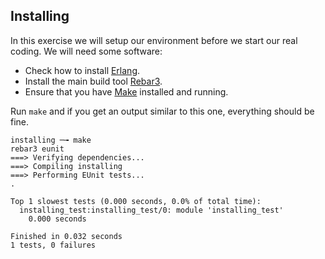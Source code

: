 Installing
--------

In this exercise we will setup our environment before we start our
real coding. We will need some software:

- Check how to install [Erlang](https://www.erlang.org/).
- Install the main build tool [Rebar3](https://github.com/erlang/rebar3).
- Ensure that you have [Make](https://en.wikipedia.org/wiki/Make_(software))
  installed and running.

Run `make` and if you get an output similar to this one, everything
should be fine.

~~~
installing ─╼ make
rebar3 eunit
===> Verifying dependencies...
===> Compiling installing
===> Performing EUnit tests...
.

Top 1 slowest tests (0.000 seconds, 0.0% of total time):
  installing_test:installing_test/0: module 'installing_test'
    0.000 seconds

Finished in 0.032 seconds
1 tests, 0 failures
~~~
